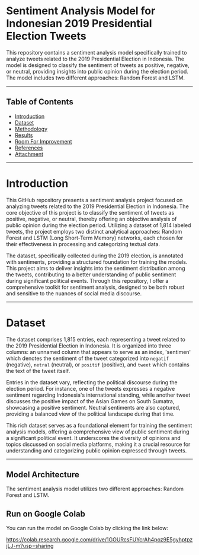 # Sentiment Analysis Model for Indonesian 2019 Presidential Election Tweets

This repository contains a sentiment analysis model specifically trained to analyze tweets related to the 2019 Presidential Election in Indonesia. The model is designed to classify the sentiment of tweets as positive, negative, or neutral, providing insights into public opinion during the election period. The model includes two different approaches: Random Forest and LSTM.

---

## Table of Contents
- [Introduction](#introduction)
- [Dataset](#dataset)
- [Methodology](#methodology)
- [Results](#results)
- [Room For Improvement](#room-for-improvement)
- [References](#references)
- [Attachment](#attachment)

---

# Introduction

This GitHub repository presents a sentiment analysis project focused on analyzing tweets related to the 2019 Presidential Election in Indonesia. The core objective of this project is to classify the sentiment of tweets as positive, negative, or neutral, thereby offering an objective analysis of public opinion during the election period. Utilizing a dataset of 1,814 labeled tweets, the project employs two distinct analytical approaches: Random Forest and LSTM (Long Short-Term Memory) networks, each chosen for their effectiveness in processing and categorizing textual data.

The dataset, specifically collected during the 2019 election, is annotated with sentiments, providing a structured foundation for training the models. This project aims to deliver insights into the sentiment distribution among the tweets, contributing to a better understanding of public sentiment during significant political events. Through this repository, I offer a comprehensive toolkit for sentiment analysis, designed to be both robust and sensitive to the nuances of social media discourse.

---

# Dataset

The dataset comprises 1,815 entries, each representing a tweet related to the 2019 Presidential Election in Indonesia. It is organized into three columns: an unnamed column that appears to serve as an index, 'sentimen' which denotes the sentiment of the tweet categorized into `negatif` (negative), `netral` (neutral), or `positif` (positive), and `tweet` which contains the text of the tweet itself.

Entries in the dataset vary, reflecting the political discourse during the election period. For instance, one of the tweets expresses a negative sentiment regarding Indonesia's international standing, while another tweet discusses the positive impact of the Asian Games on South Sumatra, showcasing a positive sentiment. Neutral sentiments are also captured, providing a balanced view of the political landscape during that time.

This rich dataset serves as a foundational element for training the sentiment analysis models, offering a comprehensive view of public sentiment during a significant political event. It underscores the diversity of opinions and topics discussed on social media platforms, making it a crucial resource for understanding and categorizing public opinion expressed through tweets.

---

## Model Architecture

The sentiment analysis model utilizes two different approaches: Random Forest and LSTM.

## Run on Google Colab

You can run the model on Google Colab by clicking the link below:

https://colab.research.google.com/drive/1GOURcsFUYcrAh4poz9E5gyhptpzjLJ-m?usp=sharing
